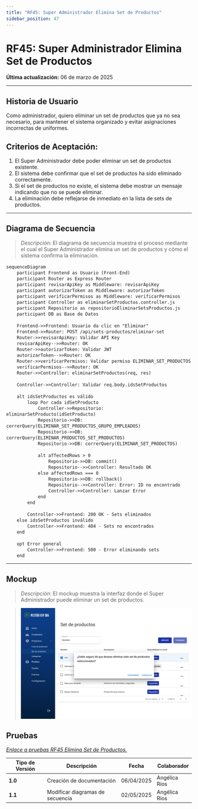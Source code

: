 ```yaml
---
title: "RF45: Super Administrador Elimina Set de Productos"
sidebar_position: 47
---
```


# RF45: Super Administrador Elimina Set de Productos

**Última actualización:** 06 de marzo de 2025

---

## Historia de Usuario

Como administrador, quiero eliminar un set de productos que ya no sea necesario, para mantener el sistema organizado y evitar asignaciones incorrectas de uniformes.

## **Criterios de Aceptación:**

1. El Super Administrador debe poder eliminar un set de productos existente.
2. El sistema debe confirmar que el set de productos ha sido eliminado correctamente.
3. Si el set de productos no existe, el sistema debe mostrar un mensaje indicando que no se puede eliminar.
4. La eliminación debe reflejarse de inmediato en la lista de sets de productos.

---

## **Diagrama de Secuencia**

> _Descripción_: El diagrama de secuencia muestra el proceso mediante el cual el Super Administrador elimina un set de productos y cómo el sistema confirma la eliminación.

```mermaid
sequenceDiagram
    participant Frontend as Usuario (Front-End)
    participant Router as Express Router
    participant revisarApiKey as Middleware: revisarApiKey
    participant autorizarToken as Middleware: autorizarToken
    participant verificarPermisos as Middleware: verificarPermisos
    participant Controller as eliminarSetProductos.controller.js
    participant Repositorio as repositorioEliminarSetsProductos.js
    participant DB as Base de Datos

    Frontend->>Frontend: Usuario da clic en "Eliminar"
    Frontend->>Router: POST /api/sets-productos/eliminar-set
    Router->>revisarApiKey: Validar API Key
    revisarApiKey-->>Router: OK
    Router->>autorizarToken: Validar JWT
    autorizarToken-->>Router: OK
    Router->>verificarPermisos: Validar permiso ELIMINAR_SET_PRODUCTOS
    verificarPermisos-->>Router: OK
    Router->>Controller: eliminarSetProductos(req, res)

    Controller->>Controller: Validar req.body.idsSetProductos

    alt idsSetProductos es válido
        loop Por cada idSetProducto
            Controller->>Repositorio: eliminarSetProducto(idSetProducto)
            Repositorio->>DB: correrQuery(ELIMINAR_SET_PRODUCTOS_GRUPO_EMPLEADOS)
            Repositorio->>DB: correrQuery(ELIMINAR_PRODUCTOS_SET_PRODUCTOS)
            Repositorio->>DB: correrQuery(ELIMINAR_SET_PRODUCTOS)

            alt affectedRows > 0
                Repositorio->>DB: commit()
                Repositorio-->>Controller: Resultado OK
            else affectedRows === 0
                Repositorio->>DB: rollback()
                Repositorio-->>Controller: Error: ID no encontrado
                Controller->>Controller: Lanzar Error
            end
        end

        Controller->>Frontend: 200 OK - Sets eliminados
    else idsSetProductos inválido
        Controller->>Frontend: 404 - Sets no encontrados
    end

    opt Error general
        Controller->>Frontend: 500 - Error eliminando sets
    end

```

---

## **Mockup**

> _Descripción_: El mockup muestra la interfaz donde el Super Administrador puede eliminar un set de productos.

> ![Interfaz de Eliminar Categoria de Productos](imagenes/mockup_Eliminar_set_productos.png)

## **Pruebas**

_<u>[Enlace a pruebas RF45 Elimina Set de Productos.](https://docs.google.com/spreadsheets/d/1NLGwGrGA5PVOEzLaqxa8Ts1D_Ng3QzzqNKWJYUzxD-M/edit?gid=1328710722#gid=1328710722)</u>_

| **Tipo de Versión** | **Descripción**                  | **Fecha**  | **Colaborador** |
| ------------------- | -------------------------------- | ---------- | --------------- |
| **1.0**             | Creación de documentación        | 06/04/2025 | Angélica Ríos   |
| **1.1**             | Modificar diagramas de secuencia | 02/05/2025 | Angélica Ríos   |
